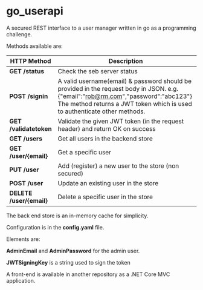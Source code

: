 # go_userapi
A secured REST interface to a user manager written in go as a programming challenge.

Methods available are:

| HTTP Method | Description |
|---|---|
|**GET /status** |Check the seb server status |
|**POST /signin**|A valid username(email) & password should be provided in the request body in JSON. e.g. {"email":"rob@rm.com","password":"abc123"} The method returns a JWT token which is used to authenticate other methods.|
|**GET /validatetoken**|Validate the given JWT token (in the request header) and return OK on success|
|**GET /users**|Get all users in the backend store|
|**GET /user/{email}**|Get a specific user|
|**PUT /user**|Add (register) a new user to the store (non secured)|
|**POST /user**|Update an existing user in the store|
|**DELETE /user/{email}**|Delete a specific user in the store|

The back end store is an in-memory cache for simplicity.

Configuration is in the **config.yaml** file. 

Elements are:

**AdminEmail** and **AdminPassword** for the admin user.

**JWTSigningKey** is a string used to sign the token

A front-end is available in another repository as a .NET Core MVC application.
